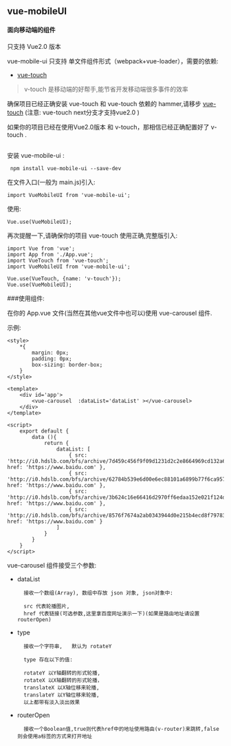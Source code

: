 ## vue-mobileUI ##
#### 面向移动端的组件 ####

只支持 Vue2.0 版本

vue-mobile-ui 只支持 单文件组件形式（webpack+vue-loader），需要的依赖:

* [vue-touch](https://github.com/vuejs/vue-touch/tree/next)

> v-touch 是移动端的好帮手,能节省开发移动端很多事件的效率

确保项目已经正确安装 vue-touch 和 vue-touch 依赖的 hammer,请移步 [vue-touch](https://github.com/vuejs/vue-touch/tree/next) (注意: vue-touch next分支才支持vue2.0 )

如果你的项目已经在使用Vue2.0版本 和 v-touch，那相信已经正确配置好了 v-touch .

##

安装 vue-mobile-ui :

	 npm install vue-mobile-ui --save-dev

在文件入口(一般为 main.js)引入:

	import VueMobileUI from 'vue-mobile-ui';
	
使用:

	Vue.use(VueMobileUI);

再次提醒一下,请确保你的项目 vue-touch 使用正确,完整版引入:

	import Vue from 'vue';
	import App from './App.vue';
	import VueTouch from 'vue-touch';
	import VueMobileUI from 'vue-mobile-ui';
	
	Vue.use(VueTouch, {name: 'v-touch'});
	Vue.use(VueMobileUI);

###使用组件:

在你的 App.vue 文件(当然在其他vue文件中也可以)使用 vue-carousel 组件.

示例:

	<style>
		*{
			margin: 0px;
			padding: 0px;
			box-sizing: border-box;
		}
	</style>
	
	<template>
		<div id='app'>
			<vue-carousel  :dataList='dataList' ></vue-carousel>
		</div>
	</template>
	
	<script>
		export default {
			data (){
				return {
					dataList: [
						{ src: 'http://i0.hdslb.com/bfs/archive/7d459c456f9f09d1231d2c2e8664969cd132a68b.jpg', href: 'https://www.baidu.com' },	
						{ src: 'http://i0.hdslb.com/bfs/archive/62784b539e6d00e6ec88101a6899b77f6ca9575b.jpg', href: 'https://www.baidu.com' },	
						{ src: 'http://i0.hdslb.com/bfs/archive/3b624c16e66416d2970ff6edaa152e021f124df4.jpg', href: 'https://www.baidu.com' }, 
						{ src: 'http://i0.hdslb.com/bfs/archive/8576f7674a2ab0343944d0e215b4ecd8f79783d2.jpg', href: 'https://www.baidu.com' }
					]
				}
			}
		}
	</script>

vue-carousel 组件接受三个参数:

* dataList
 
		接收一个数组(Array), 数组中存放 json 对象, json对象中:
		
		src 代表轮播图片,
		href 代表链接(可选参数,这里拿百度网址演示一下)(如果是路由地址请设置routerOpen)

* type

		接收一个字符串,   默认为 rotateY 
	
		type 存在以下的值:
		
		rotateY 以Y轴翻转的形式轮播,
		rotateX 以X轴翻转的形式轮播，
		translateX 以X轴位移来轮播,
		translateY 以Y轴位移来轮播,
		以上都带有淡入淡出效果

* routerOpen
 
		接收一个Boolean值,true则代表href中的地址使用路由(v-router)来跳转,false 则会使用a标签的方式来打开地址


 
